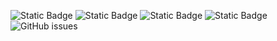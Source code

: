 ![Static Badge](https://img.shields.io/badge/blacklists-60-000000) ![Static Badge](https://img.shields.io/badge/blacklisted-2685102-cc0000) ![Static Badge](https://img.shields.io/badge/whitelisted-2244-00CC00) ![Static Badge](https://img.shields.io/badge/streaming_blacklist-28107-000000) ![GitHub issues](https://img.shields.io/github/issues/fabriziosalmi/blacklists)
